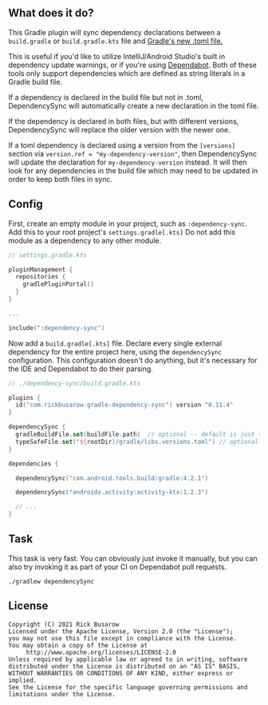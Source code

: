 ## What does it do?

This Gradle plugin will sync dependency declarations between
a `build.gradle` or `build.gradle.kts` file and
[Gradle's new .toml file.](https://docs.gradle.org/nightly/userguide/platforms.html#sub:central-declaration-of-dependencies)

This is useful if you'd like to utilize IntelliJ/Android Studio's built in dependency update warnings,
or if you're using [Dependabot](https://github.com/dependabot/dependabot-core).  Both of these tools only support
dependencies which are defined as string literals in a Gradle build file.

If a dependency is declared in the build file but not in .toml,
DependencySync will automatically create a new declaration in the toml file.

If the dependency is declared in both files, but with different versions,
DependencySync will replace the older version with the newer one.

If a toml dependency is declared using a version from the `[versions]` section via `version.ref = "my-dependency-version"`,
then DependencySync will update the declaration for `my-dependency-version` instead.
It will then look for any dependencies in the build file which may need to be updated in order to keep both files in sync.

## Config

First, create an empty module in your project, such as `:dependency-sync`.  Add this to your root project's `settings.gradle[.kts]`
Do not add this module as a dependency to any other module.

```kotlin
// settings.gradle.kts

pluginManagement {
  repositories {
    gradlePluginPortal()
  }
}

...

include(":dependency-sync")
```
Now add a `build.gradle[.kts]` file.  Declare every single external dependency for the entire project here,
using the `dependencySync` configuration.  This configuration doesn't do anything,
but it's necessary for the IDE and Dependabot to do their parsing.

```kotlin
// ./dependency-sync/build.gradle.kts

plugins {
  id("com.rickbusarow.gradle-dependency-sync") version "0.11.4"
}

dependencySync {
  gradleBuildFile.set(buildFile.path)  // optional -- default is just the build file of the applied module
  typeSafeFile.set("${rootDir}/gradle/libs.versions.toml") // optional -- this path is the default
}

dependencies {

  dependencySync("com.android.tools.build:gradle:4.2.1")

  dependencySync("androidx.activity:activity-ktx:1.2.3")

  // ...
}
```

## Task

This task is very fast.  You can obviously just invoke it manually, but you can also try invoking it as part of your CI on Dependabot pull requests.

``` shell
./gradlew dependencySync
```

## License

``` text
Copyright (C) 2021 Rick Busarow
Licensed under the Apache License, Version 2.0 (the "License");
you may not use this file except in compliance with the License.
You may obtain a copy of the License at
     http://www.apache.org/licenses/LICENSE-2.0
Unless required by applicable law or agreed to in writing, software
distributed under the License is distributed on an "AS IS" BASIS,
WITHOUT WARRANTIES OR CONDITIONS OF ANY KIND, either express or implied.
See the License for the specific language governing permissions and
limitations under the License.
```
